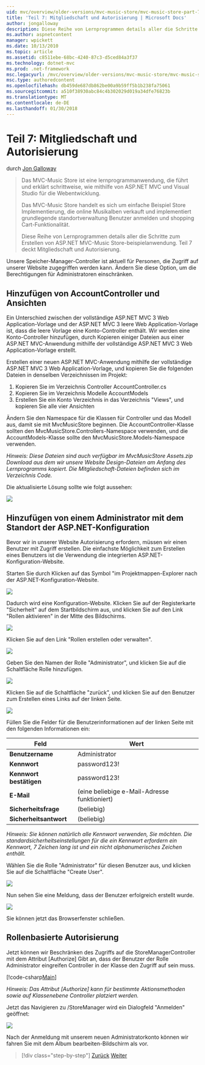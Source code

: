 ```yaml
---
uid: mvc/overview/older-versions/mvc-music-store/mvc-music-store-part-7
title: 'Teil 7: Mitgliedschaft und Autorisierung | Microsoft Docs'
author: jongalloway
description: Diese Reihe von Lernprogrammen details aller die Schritte zum Erstellen von ASP.NET MVC-Music Store-beispielanwendung. Teil 7 deckt Mitgliedschaft und Autorisierung.
ms.author: aspnetcontent
manager: wpickett
ms.date: 10/13/2010
ms.topic: article
ms.assetid: c8511ebe-68bc-4240-87c3-d5ced84a3f37
ms.technology: dotnet-mvc
ms.prod: .net-framework
msc.legacyurl: /mvc/overview/older-versions/mvc-music-store/mvc-music-store-part-7
msc.type: authoredcontent
ms.openlocfilehash: db459de687db862be00a9b59ff5b1b238fa75061
ms.sourcegitcommit: a510f38930abc84c4b302029d019a34dfe76823b
ms.translationtype: MT
ms.contentlocale: de-DE
ms.lasthandoff: 01/30/2018
---
```

<a name="part-7-membership-and-authorization"></a>Teil 7: Mitgliedschaft und Autorisierung
====================
durch [Jon Galloway](https://github.com/jongalloway)

> Das MVC-Music Store ist eine lernprogrammanwendung, die führt und erklärt schrittweise, wie mithilfe von ASP.NET MVC und Visual Studio für die Webentwicklung.  
>   
> Das MVC-Music Store handelt es sich um einfache Beispiel Store Implementierung, die online Musikalben verkauft und implementiert grundlegende standortverwaltung Benutzer anmelden und shopping Cart-Funktionalität.  
>   
> Diese Reihe von Lernprogrammen details aller die Schritte zum Erstellen von ASP.NET MVC-Music Store-beispielanwendung. Teil 7 deckt Mitgliedschaft und Autorisierung.


Unsere Speicher-Manager-Controller ist aktuell für Personen, die Zugriff auf unserer Website zugegriffen werden kann. Ändern Sie diese Option, um die Berechtigungen für Administratoren einschränken.

## <a name="adding-the-accountcontroller-and-views"></a>Hinzufügen von AccountController und Ansichten

Ein Unterschied zwischen der vollständige ASP.NET MVC 3 Web Application-Vorlage und der ASP.NET MVC 3 leere Web Application-Vorlage ist, dass die leere Vorlage eine Konto-Controller enthält. Wir werden eine Konto-Controller hinzufügen, durch Kopieren einiger Dateien aus einer ASP.NET MVC-Anwendung mithilfe der vollständige ASP.NET MVC 3 Web Application-Vorlage erstellt.

Erstellen einer neuen ASP.NET MVC-Anwendung mithilfe der vollständige ASP.NET MVC 3 Web Application-Vorlage, und kopieren Sie die folgenden Dateien in denselben Verzeichnissen im Projekt:

1. Kopieren Sie im Verzeichnis Controller AccountController.cs
2. Kopieren Sie im Verzeichnis Modelle AccountModels
3. Erstellen Sie ein Konto Verzeichnis in das Verzeichnis "Views", und kopieren Sie alle vier Ansichten

Ändern Sie den Namespace für die Klassen für Controller und das Modell aus, damit sie mit MvcMusicStore beginnen. Die AccountController-Klasse sollten den MvcMusicStore.Controllers-Namespace verwenden, und die AccountModels-Klasse sollte den MvcMusicStore.Models-Namespace verwenden.

*Hinweis: Diese Dateien sind auch verfügbar im MvcMusicStore Assets.zip Download aus dem wir unsere Website Design-Dateien am Anfang des Lernprogramms kopiert. Die Mitgliedschaft-Dateien befinden sich im Verzeichnis Code.*

Die aktualisierte Lösung sollte wie folgt aussehen:

![](mvc-music-store-part-7/_static/image1.png)

## <a name="adding-an-administrative-user-with-the-aspnet-configuration-site"></a>Hinzufügen von einem Administrator mit dem Standort der ASP.NET-Konfiguration

Bevor wir in unserer Website Autorisierung erfordern, müssen wir einen Benutzer mit Zugriff erstellen. Die einfachste Möglichkeit zum Erstellen eines Benutzers ist die Verwendung die integrierten ASP.NET-Konfiguration-Website.

Starten Sie durch Klicken auf das Symbol "im Projektmappen-Explorer nach der ASP.NET-Konfiguration-Website.

![](mvc-music-store-part-7/_static/image2.png)

Dadurch wird eine Konfiguration-Website. Klicken Sie auf der Registerkarte "Sicherheit" auf dem Startbildschirm aus, und klicken Sie auf den Link "Rollen aktivieren" in der Mitte des Bildschirms.

![](mvc-music-store-part-7/_static/image3.png)

Klicken Sie auf den Link "Rollen erstellen oder verwalten".

![](mvc-music-store-part-7/_static/image4.png)

Geben Sie den Namen der Rolle "Administrator", und klicken Sie auf die Schaltfläche Rolle hinzufügen.

![](mvc-music-store-part-7/_static/image5.png)

Klicken Sie auf die Schaltfläche "zurück", und klicken Sie auf den Benutzer zum Erstellen eines Links auf der linken Seite.

![](mvc-music-store-part-7/_static/image6.png)

Füllen Sie die Felder für die Benutzerinformationen auf der linken Seite mit den folgenden Informationen ein:

| **Feld** | **Wert** |
| --- | --- |
| **Benutzername** | Administrator |
| **Kennwort** | password123! |
| **Kennwort bestätigen** | password123! |
| **E-Mail** | (eine beliebige e-Mail-Adresse funktioniert) |
| **Sicherheitsfrage** | (beliebig) |
| **Sicherheitsantwort** | (beliebig) |

*Hinweis: Sie können natürlich alle Kennwort verwenden, Sie möchten. Die standardsicherheitseinstellungen für die ein Kennwort erfordern ein Kennwort, 7 Zeichen lang ist und ein nicht alphanumerisches Zeichen enthält.*

Wählen Sie die Rolle "Administrator" für diesen Benutzer aus, und klicken Sie auf die Schaltfläche "Create User".

![](mvc-music-store-part-7/_static/image7.png)

Nun sehen Sie eine Meldung, dass der Benutzer erfolgreich erstellt wurde.

![](mvc-music-store-part-7/_static/image8.png)

Sie können jetzt das Browserfenster schließen.

## <a name="role-based-authorization"></a>Rollenbasierte Autorisierung

Jetzt können wir Beschränken des Zugriffs auf die StoreManagerController mit dem Attribut [Authorize] Gibt an, dass der Benutzer der Rolle Administrator eingreifen Controller in der Klasse den Zugriff auf sein muss.

[!code-csharp[Main](mvc-music-store-part-7/samples/sample1.cs)]

*Hinweis: Das Attribut [Authorize] kann für bestimmte Aktionsmethoden sowie auf Klassenebene Controller platziert werden.*

Jetzt das Navigieren zu /StoreManager wird ein Dialogfeld "Anmelden" geöffnet:

![](mvc-music-store-part-7/_static/image9.png)

Nach der Anmeldung mit unserem neuen Administratorkonto können wir fahren Sie mit dem Album bearbeiten-Bildschirm als vor.

>[!div class="step-by-step"]
[Zurück](mvc-music-store-part-6.md)
[Weiter](mvc-music-store-part-8.md)
